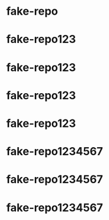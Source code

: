 # fake-repo
# fake-repo123
# fake-repo123
# fake-repo123
# fake-repo123
# fake-repo1234567
# fake-repo1234567
# fake-repo1234567
